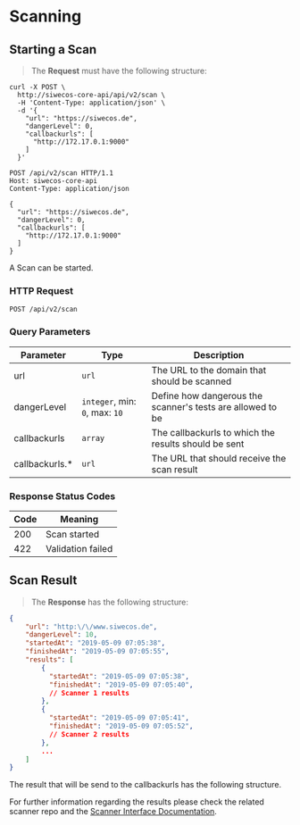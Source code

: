 # Scanning

## Starting a Scan

> The **Request** must have the following structure:

```shell
curl -X POST \
  http://siwecos-core-api/api/v2/scan \
  -H 'Content-Type: application/json' \
  -d '{
    "url": "https://siwecos.de",
    "dangerLevel": 0,
    "callbackurls": [
      "http://172.17.0.1:9000"
    ]
  }'
```

```http
POST /api/v2/scan HTTP/1.1
Host: siwecos-core-api
Content-Type: application/json

{
  "url": "https://siwecos.de",
  "dangerLevel": 0,
  "callbackurls": [
    "http://172.17.0.1:9000"
  ]
}
```

A Scan can be started.


### HTTP Request

`POST /api/v2/scan`


### Query Parameters

| Parameter      | Type                           | Description                                                |
| -------------- | ------------------------------ | ---------------------------------------------------------- |
| url            | `url`                          | The URL to the domain that should be scanned               |
| dangerLevel    | `integer`, min: `0`, max: `10` | Define how dangerous the scanner's tests are allowed to be |
| callbackurls   | `array`                        | The callbackurls to which the results should be sent       |
| callbackurls.* | `url`                          | The URL that should receive the scan result                |


### Response Status Codes

| Code | Meaning           |
| ---- | ----------------- |
| 200  | Scan started      |
| 422  | Validation failed |


## Scan Result

> The **Response** has the following structure:

```json
{
    "url": "http:\/\/www.siwecos.de",
    "dangerLevel": 10,
    "startedAt": "2019-05-09 07:05:38",
    "finishedAt": "2019-05-09 07:05:55",
    "results": [
        {
          "startedAt": "2019-05-09 07:05:38",
          "finishedAt": "2019-05-09 07:05:40",
          // Scanner 1 results
        },
        {
          "startedAt": "2019-05-09 07:05:41",
          "finishedAt": "2019-05-09 07:05:52",
          // Scanner 2 results
        },
        ...
    ]
}

```

The result that will be send to the callbackurls has the following structure.

For further information regarding the results please check the related scanner repo and the [Scanner Interface Documentation](https://github.com/SIWECOS/siwecos-core-api/tree/develop#scanner-interface-documentation).
